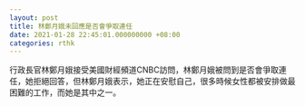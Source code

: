 ```yaml
---
layout: post
title: 林鄭月娥未回應是否會爭取連任
date: 2021-01-28 22:45:01.000000000 +08:00
categories: rthk
---
```


行政長官林鄭月娥接受美國財經頻道CNBC訪問，林鄭月娥被問到是否會爭取連任，她拒絕回答，但林鄭月娥表示，她正在安慰自己，很多時候女性都被安排做最困難的工作，而她是其中之一。
